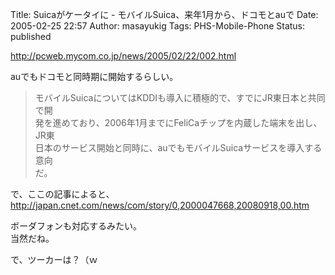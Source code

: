 Title: Suicaがケータイに - モバイルSuica、来年1月から、ドコモとauで
Date: 2005-02-25 22:57
Author: masayukig
Tags: PHS-Mobile-Phone
Status: published

<http://pcweb.mycom.co.jp/news/2005/02/22/002.html>

auでもドコモと同時期に開始するらしい。  

> モバイルSuicaについてはKDDIも導入に積極的で、すでにJR東日本と共同で開  
> 発を進めており、2006年1月までにFeliCaチップを内蔵した端末を出し、JR東  
> 日本のサービス開始と同時に、auでもモバイルSuicaサービスを導入する意向  
> だ。

で、ここの記事によると、  
<http://japan.cnet.com/news/com/story/0,2000047668,20080918,00.htm>

ボーダフォンも対応するみたい。  
当然だね。

で、ツーカーは？（ｗ
